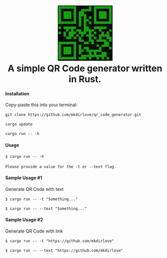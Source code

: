 <h1 align="center">
  <br>
  <a href="https://github.com/mkdirlove/qr_code_generator"><img src="https://github.com/mkdirlove/qr_code_generator/blob/main/logo.PNG" alt="qr_code_generator"></a>
  <br>
  A simple QR Code generator written in Rust.
  <br>
</h1>

#### Installation

Copy-paste this into your terminal:

```
git clone https://github.com/mkdirlove/qr_code_generator.git
```
```
cargo update
```
```
cargo run -- -h
```

#### Usage
```
$ cargo run -- -h
 
Please provide a value for the -t or --text flag.
```
#### Sample Usage #1

Generate QR Code with text

```
$ cargo run -- -t "Something..." 
```
```
$ cargo run -- --text "Something..." 
```

#### Sample Usage #2

Generate QR Code with link

```
$ cargo run -- -t "https://github.com/mkdirlove"
```
```
$ cargo run -- --text "https://github.com/mkdirlove"
```
